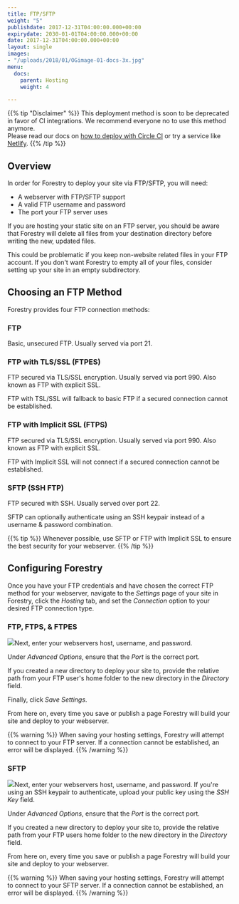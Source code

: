 ```yaml
---
title: FTP/SFTP
weight: "5"
publishdate: 2017-12-31T04:00:00.000+00:00
expirydate: 2030-01-01T04:00:00.000+00:00
date: 2017-12-31T04:00:00.000+00:00
layout: single
images:
- "/uploads/2018/01/OGimage-01-docs-3x.jpg"
menu:
  docs:
    parent: Hosting
    weight: 4

---
```

{{% tip "Disclaimer" %}} This deployment method is soon to be deprecated in favor of CI integrations. We recommend everyone no to use this method anymore.  
Please read our docs on [how to deploy with Circle CI](/blog/automate-deploy-w-circle-ci/) or try a service like [Netlify](https://netlify.com). {{% /tip %}}

## Overview

In order for Forestry to deploy your site via FTP/SFTP, you will need:

* A webserver with FTP/SFTP support
* A valid FTP username and password
* The port your FTP server uses

If you are hosting your static site on an FTP server, you should be aware that Forestry will delete all files from your destination directory before writing the new, updated files.

This could be problematic if you keep non-website related files in your FTP account. If you don't want Forestry to empty all of your files, consider setting up your site in an empty subdirectory.

## Choosing an FTP Method

Forestry provides four FTP connection methods:

### FTP

Basic, unsecured FTP. Usually served via port 21.

### FTP with TLS/SSL (FTPES)

FTP secured via TLS/SSL encryption. Usually served via port 990. Also known as FTP with explicit SSL.

FTP with TSL/SSL will fallback to basic FTP if a secured connection cannot be established.

### FTP with Implicit SSL (FTPS)

FTP secured via TLS/SSL encryption. Usually served via port 990. Also known as FTP with explicit SSL.

FTP with Implicit SSL will not connect if a secured connection cannot be established.

### SFTP (SSH FTP)

FTP secured with SSH. Usually served over port 22.

SFTP can optionally authenticate using an SSH keypair instead of a username & password combination.

{{% tip %}}
Whenever possible, use SFTP or FTP with Implicit SSL to ensure the best security for your webserver.
{{% /tip %}}

## Configuring Forestry

Once you have your FTP credentials and have chosen the correct FTP method for your webserver, navigate to the _Settings_ page of your site in Forestry, click the _Hosting_ tab, and set the _Connection_ option to your desired FTP connection type.

### FTP, FTPS, & FTPES

![](/uploads/2018/01/30.png)Next, enter your webservers host, username, and password.

Under _Advanced Options_, ensure that the _Port_ is the correct port.

If you created a new directory to deploy your site to, provide the relative path from your FTP user's home folder to the new directory in the _Directory_ field.

Finally, click _Save Settings_.

From here on, every time you save or publish a page Forestry will build your site and deploy to your webserver.

{{% warning %}}
When saving your hosting settings, Forestry will attempt to connect to your FTP server. If a connection cannot be established, an error will be displayed.
{{% /warning %}}

### SFTP

![](/uploads/2018/01/33.png)Next, enter your webservers host, username, and password. If you're using an SSH keypair to authenticate, upload your public key using the _SSH Key_ field.

Under _Advanced Options_, ensure that the _Port_ is the correct port.

If you created a new directory to deploy your site to, provide the relative path from your FTP users home folder to the new directory in the _Directory_ field.

From here on, every time you save or publish a page Forestry will build your site and deploy to your webserver.

{{% warning %}}
When saving your hosting settings, Forestry will attempt to connect to your SFTP server. If a connection cannot be established, an error will be displayed.
{{% /warning %}}